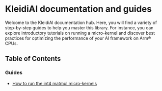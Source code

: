<!--
    SPDX-FileCopyrightText: Copyright 2024 Arm Limited and/or its affiliates <open-source-office@arm.com>

    SPDX-License-Identifier: Apache-2.0
-->

# KleidiAI documentation and guides

Welcome to the KleidiAI documentation hub. Here, you will find a variety of step-by-step guides to help you master this library. For instance, you can explore introductory tutorials on running a micro-kernel and discover best practices for optimizing the performance of your AI framework on Arm® CPUs.

## Table of Contents

### Guides

- [How to run the int4 matmul micro-kernels](matmul_qsi4cx/README.md)
